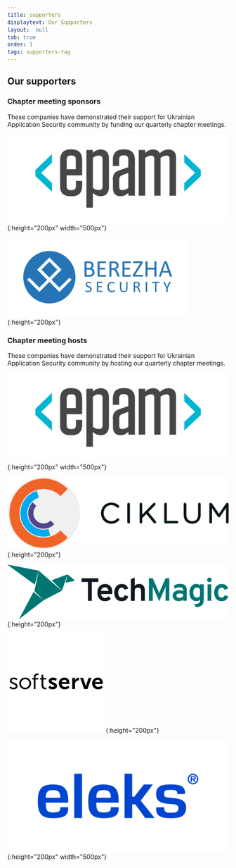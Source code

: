 ```yaml
---
title: supporters
displaytext: Our Supporters
layout:  null
tab: true
order: 1
tags: supporters-tag
---
```


## Our supporters

### Chapter meeting sponsors

These companies have demonstrated their support for Ukrainian
Application Security community by funding our quarterly chapter
meetings.

![EPAM](assets/images/partners/epam.png "EPAM"){:height="200px" width="500px"}

![Berezha Security](assets/images/partners/berezha.png "Berezha Security"){:height="200px"}


### Chapter meeting hosts

These companies have demonstrated their support for Ukrainian
Application Security community by hosting our quarterly chapter
meetings.

![EPAM](assets/images/partners/epam.png "EPAM"){:height="200px" width="500px"}

![Ciklum](assets/images/partners/ciklum.png "Ciklum"){:height="200px"}

![Techmagic](assets/images/partners/tech-magic.png "Techmagic"){:height="200px"}

![SoftServe](assets/images/partners/softserve.jpg "SoftServe"){:height="200px"}
 
 ![Eleks](assets/images/partners/eleks.png "Eleks"){:height="200px" width="500px"}
